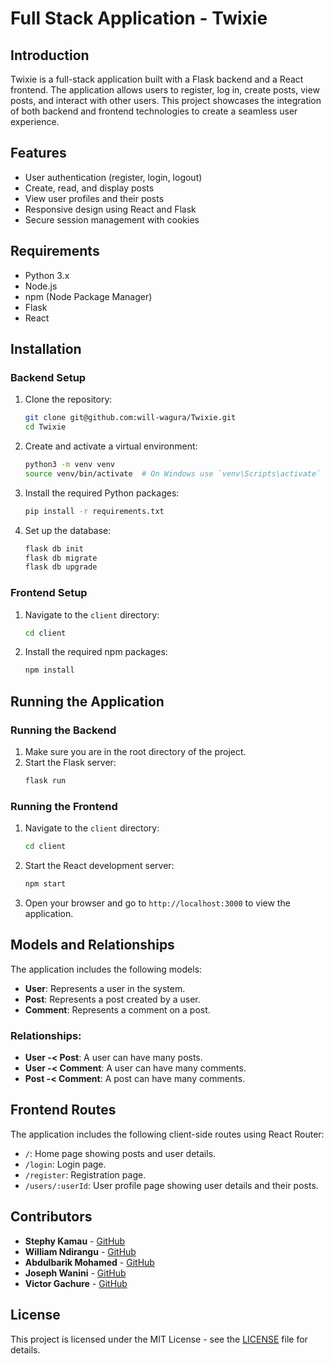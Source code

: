 # Full Stack Application - Twixie

## Introduction
Twixie is a full-stack application built with a Flask backend and a React frontend. The application allows users to register, log in, create posts, view posts, and interact with other users. This project showcases the integration of both backend and frontend technologies to create a seamless user experience.

## Features
- User authentication (register, login, logout)
- Create, read, and display posts
- View user profiles and their posts
- Responsive design using React and Flask
- Secure session management with cookies

## Requirements
- Python 3.x
- Node.js
- npm (Node Package Manager)
- Flask
- React

## Installation

### Backend Setup
1. Clone the repository:
    ```bash
    git clone git@github.com:will-wagura/Twixie.git
    cd Twixie
    ```

2. Create and activate a virtual environment:
    ```bash
    python3 -m venv venv
    source venv/bin/activate  # On Windows use `venv\Scripts\activate`
    ```

3. Install the required Python packages:
    ```bash
    pip install -r requirements.txt
    ```

4. Set up the database:
    ```bash
    flask db init
    flask db migrate
    flask db upgrade
    ```

### Frontend Setup
1. Navigate to the `client` directory:
    ```bash
    cd client
    ```

2. Install the required npm packages:
    ```bash
    npm install
    ```

## Running the Application

### Running the Backend
1. Make sure you are in the root directory of the project.
2. Start the Flask server:
    ```bash
    flask run
    ```

### Running the Frontend
1. Navigate to the `client` directory:
    ```bash
    cd client
    ```

2. Start the React development server:
    ```bash
    npm start
    ```

3. Open your browser and go to `http://localhost:3000` to view the application.

## Models and Relationships
The application includes the following models:

- **User**: Represents a user in the system.
- **Post**: Represents a post created by a user.
- **Comment**: Represents a comment on a post.

### Relationships:
- **User -< Post**: A user can have many posts.
- **User -< Comment**: A user can have many comments.
- **Post -< Comment**: A post can have many comments.

## Frontend Routes
The application includes the following client-side routes using React Router:

- `/`: Home page showing posts and user details.
- `/login`: Login page.
- `/register`: Registration page.
- `/users/:userId`: User profile page showing user details and their posts.

## Contributors
- **Stephy Kamau** - [GitHub](https://github.com/KWSTEPHY)
- **William Ndirangu** - [GitHub](https://github.com/will-wagura)
- **Abdulbarik Mohamed** - [GitHub](https://github.com/Abdulbariky)
- **Joseph Wanini** - [GitHub](https://github.com/wathika-eng)
- **Victor Gachure** - [GitHub](https://github.com/Gachure)


## License
This project is licensed under the MIT License - see the [LICENSE](LICENSE) file for details.
